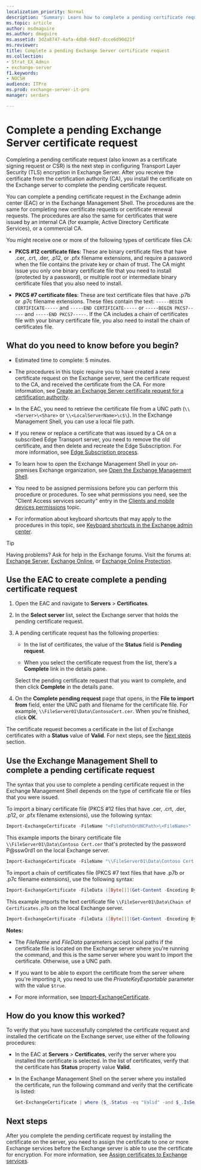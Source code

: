 ```yaml
---
localization_priority: Normal
description: 'Summary: Learn how to complete a pending certificate request in Exchange Server after you receive the certificate from the certification authority.'
ms.topic: article
author: msdmaguire
ms.author: dmaguire
ms.assetid: 3d2a8747-4afa-4db8-94d7-dcce6d90d21f
ms.reviewer:
title: Complete a pending Exchange Server certificate request
ms.collection:
- Strat_EX_Admin
- exchange-server
f1.keywords:
- NOCSH
audience: ITPro
ms.prod: exchange-server-it-pro
manager: serdars

---
```


# Complete a pending Exchange Server certificate request

Completing a pending certificate request (also known as a certificate signing request or CSR) is the next step in configuring Transport Layer Security (TLS) encryption in Exchange Server. After you receive the certificate from the certification authority (CA), you install the certificate on the Exchange server to complete the pending certificate request.

You can complete a pending certificate request in the Exchange admin center (EAC) or in the Exchange Management Shell. The procedures are the same for completing new certificate requests or certificate renewal requests. The procedures are also the same for certificates that were issued by an internal CA (for example, Active Directory Certificate Services), or a commercial CA.

You might receive one or more of the following types of certificate files CA:

- **PKCS #12 certificate files**: These are binary certificate files that have .cer, .crt, .der, .p12, or .pfx filename extensions, and require a password when the file contains the private key or chain of trust. The CA might issue you only one binary certificate file that you need to install (protected by a password), or multiple root or intermediate binary certificate files that you also need to install.

- **PKCS #7 certificate files**: These are text certificate files that have .p7b or .p7c filename extensions. These files contain the text: `-----BEGIN CERTIFICATE-----` and `-----END CERTIFICATE-----` or `-----BEGIN PKCS7-----` and `-----END PKCS7-----`. If the CA includes a chain of certificates file with your binary certificate file, you also need to install the chain of certificates file.

## What do you need to know before you begin?

- Estimated time to complete: 5 minutes.

- The procedures in this topic require you to have created a new certificate request on the Exchange server, sent the certificate request to the CA, and received the certificate from the CA. For more information, see [Create an Exchange Server certificate request for a certification authority](create-ca-certificate-requests.md).

- In the EAC, you need to retrieve the certificate file from a UNC path (`\\<Server>\<Share>` or `\\<LocalServerName>\c$\`). In the Exchange Management Shell, you can use a local file path.

- If you renew or replace a certificate that was issued by a CA on a subscribed Edge Transport server, you need to remove the old certificate, and then delete and recreate the Edge Subscription. For more information, see [Edge Subscription process](../edge-transport-servers/edge-subscriptions.md#edge-subscription-process).

- To learn how to open the Exchange Management Shell in your on-premises Exchange organization, see [Open the Exchange Management Shell](https://docs.microsoft.com/powershell/exchange/open-the-exchange-management-shell).

- You need to be assigned permissions before you can perform this procedure or procedures. To see what permissions you need, see the "Client Access services security" entry in the [Clients and mobile devices permissions](../../permissions/feature-permissions/client-and-mobile-device-permissions.md) topic.

- For information about keyboard shortcuts that may apply to the procedures in this topic, see [Keyboard shortcuts in the Exchange admin center](../../about-documentation/exchange-admin-center-keyboard-shortcuts.md).

> [!TIP]
> Having problems? Ask for help in the Exchange forums. Visit the forums at: [Exchange Server](https://social.technet.microsoft.com/forums/office/home?category=exchangeserver), [Exchange Online](https://social.technet.microsoft.com/forums/msonline/home?forum=onlineservicesexchange), or [Exchange Online Protection](https://social.technet.microsoft.com/forums/forefront/home?forum=FOPE).

## Use the EAC to create complete a pending certificate request

1. Open the EAC and navigate to **Servers** \> **Certificates**.

2. In the **Select server** list, select the Exchange server that holds the pending certificate request.

3. A pending certificate request has the following properties:

   - In the list of certificates, the value of the **Status** field is **Pending request**.

   - When you select the certificate request from the list, there's a **Complete** link in the details pane.

   Select the pending certificate request that you want to complete, and then click **Complete** in the details pane.

4. On the **Complete pending request** page that opens, in the **File to import from** field, enter the UNC path and filename for the certificate file. For example, `\\FileServer01\Data\ContosoCert.cer`. When you're finished, click **OK**.

The certificate request becomes a certificate in the list of Exchange certificates with a **Status** value of **Valid**. For next steps, see the [Next steps](#next-steps) section.

## Use the Exchange Management Shell to complete a pending certificate request

The syntax that you use to complete a pending certificate request in the Exchange Management Shell depends on the type of certificate file or files that you were issued.

To import a binary certificate file (PKCS #12 files that have .cer, .crt, .der, .p12, or .pfx filename extensions), use the following syntax:

```PowerShell
Import-ExchangeCertificate -FileName "<FilePathOrUNCPath>\<FileName>" [-Password (ConvertTo-SecureString -String '<Password> ' -AsPlainText -Force)] [-PrivateKeyExportable <$true | $false>] [-Server <ServerIdentity>]
```

This example imports the binary certificate file `\\FileServer01\Data\Contoso Cert.cer` that's protected by the password P@ssw0rd1 on the local Exchange server.

```PowerShell
Import-ExchangeCertificate -FileName "\\FileServer01\Data\Contoso Cert.cer" -Password (ConvertTo-SecureString -String 'P@ssw0rd1' -AsPlainText -Force)
```

To import a chain of certificates file (PKCS #7 text files that have .p7b or .p7c filename extensions), use the following syntax:

```PowerShell
Import-ExchangeCertificate -FileData ([Byte[]](Get-Content -Encoding Byte -Path "<FilePathOrUNCPath>" -ReadCount 0))
```

This example imports the text certificate file `\\FileServer01\Data\Chain of Certificates.p7b` on the local Exchange server.

```PowerShell
Import-ExchangeCertificate -FileData ([Byte[]](Get-Content -Encoding Byte -Path "\\FileServer01\Data\Chain of Certificates.p7b" -ReadCount 0))
```

 **Notes:**

- The _FileName_ and _FileData_ parameters accept local paths if the certificate file is located on the Exchange server where you're running the command, and this is the same server where you want to import the certificate. Otherwise, use a UNC path.

- If you want to be able to export the certificate from the server where you're importing it, you need to use the _PrivateKeyExportable_ parameter with the value `$true`.

- For more information, see [Import-ExchangeCertificate](https://docs.microsoft.com/powershell/module/exchange/import-exchangecertificate).

## How do you know this worked?

To verify that you have successfully completed the certificate request and installed the certificate on the Exchange server, use either of the following procedures:

- In the EAC at **Servers** \> **Certificates**, verify the server where you installed the certificate is selected. In the list of certificates, verify that the certificate has **Status** property value **Valid**.

- In the Exchange Management Shell on the server where you installed the certificate, run the following command and verify that the certificate is listed:

  ```PowerShell
  Get-ExchangeCertificate | where {$_.Status -eq "Valid" -and $_.IsSelfSigned -eq $false} | Format-List FriendlyName,Subject,CertificateDomains,Thumbprint
  ```

## Next steps

After you complete the pending certificate request by installing the certificate on the server, you need to assign the certificate to one or more Exchange services before the Exchange server is able to use the certificate for encryption. For more information, see [Assign certificates to Exchange services](assign-certificates-to-services.md).
